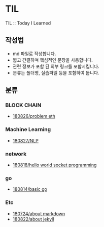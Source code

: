 # TIL
TIL :: Today I Learned

## 작성법
* md 파일로 작성합니다.
* 짧고 간결하며 핵심적인 문장을 사용합니다.
* 관련 정보가 포함 된 외부 링크를 포합시킵니다.
* 분류는 폴더명, 실습파일 등을 포함하여 둡니다.

## 분류
### BLOCK CHAIN
* [180826/problem eth](blockchain/180826_problemETH.md)
### Machine Learning
* [180827/NLP](machineLearming/180827_NLP.md)
### network
* [180818/hello world socket programming](network/180818/180818_helloworld.md)
### go
* [180814/basic go](https://github.com/eheeku/TIL/blob/master/go/180814/180814_basicgo.md)
### Etc
* [180724/about markdown](./etc/180724_markdown.md)
* [180822/about jekyll](./etc/180822_jekyll.md)
